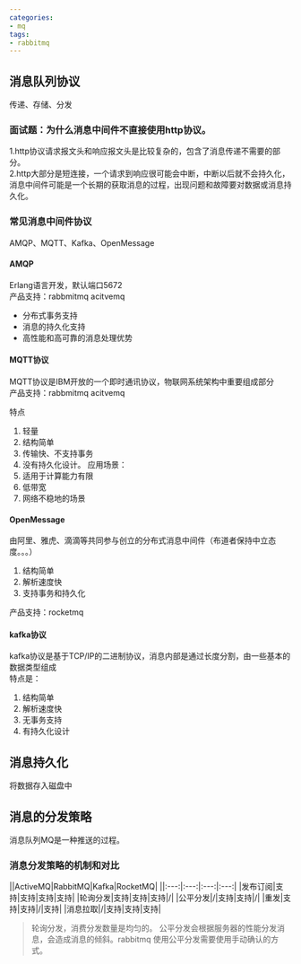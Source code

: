```yaml
---
categories:
- mq
tags:
- rabbitmq
---
```


<!--more-->


## 消息队列协议
传递、存储、分发  
### 面试题：为什么消息中间件不直接使用http协议。
1.http协议请求报文头和响应报文头是比较复杂的，包含了消息传递不需要的部分。  
2.http大部分是短连接，一个请求到响应很可能会中断，中断以后就不会持久化，消息中间件可能是一个长期的获取消息的过程，出现问题和故障要对数据或消息持久化。  
### 常见消息中间件协议
AMQP、MQTT、Kafka、OpenMessage
#### AMQP
Erlang语言开发，默认端口5672  
产品支持：rabbmitmq acitvemq  

* 分布式事务支持
* 消息的持久化支持
* 高性能和高可靠的消息处理优势
#### MQTT协议
MQTT协议是IBM开放的一个即时通讯协议，物联网系统架构中重要组成部分  
产品支持：rabbmitmq acitvemq  

特点  
1. 轻量  
2. 结构简单  
3. 传输快、不支持事务  
4. 没有持久化设计。
应用场景：   
1. 适用于计算能力有限   
2. 低带宽 
3. 网络不稳地的场景  

#### OpenMessage
由阿里、雅虎、滴滴等共同参与创立的分布式消息中间件（布道者保持中立态度。。。）
1. 结构简单  
2. 解析速度快  
3. 支持事务和持久化  

产品支持：rocketmq  

#### kafka协议
kafka协议是基于TCP/IP的二进制协议，消息内部是通过长度分割，由一些基本的数据类型组成  
特点是：  
1. 结构简单  
2. 解析速度快  
3. 无事务支持  
4. 有持久化设计  

## 消息持久化
将数据存入磁盘中

## 消息的分发策略
消息队列MQ是一种推送的过程。  

### 消息分发策略的机制和对比
||ActiveMQ|RabbitMQ|Kafka|RocketMQ|
||:---:|:---:|:---:|:---:|
|发布订阅|支持|支持|支持|支持|
|轮询分发|支持|支持|支持|/|
|公平分发|/|支持|支持|/|
|重发|支持|支持|/|支持|
|消息拉取|/|支持|支持|支持|

> 轮询分发，消费分发数量是均匀的。
> 公平分发会根据服务器的性能分发消息，会造成消息的倾斜。rabbitmq 使用公平分发需要使用手动确认的方式。








